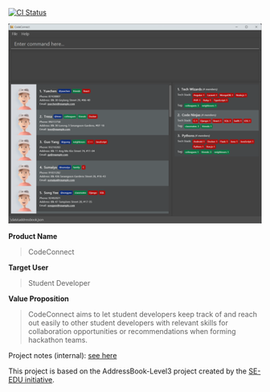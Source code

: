 [![CI Status](https://github.com/AY2324S2-CS2103T-T12-1/tp/workflows/Java%20CI/badge.svg)](https://github.com/AY2324S2-CS2103T-T12-1/tp/actions)

![Ui](docs/images/Ui.png)



**Product Name**
>CodeConnect

**Target User**
>Student Developer

**Value Proposition**
>CodeConnect aims to let student developers keep track of and reach out easily to other student developers with relevant skills for collaboration opportunities or recommendations when forming hackathon teams.

Project notes (internal): [see here](https://docs.google.com/document/d/1wDRApxjKgLv_gZx7Fe1u0XLsa73Taj0THSegizHslss/edit#heading=h.gue37j8ig519)

This project is based on the AddressBook-Level3 project created by the [SE-EDU initiative](https://se-education.org).

